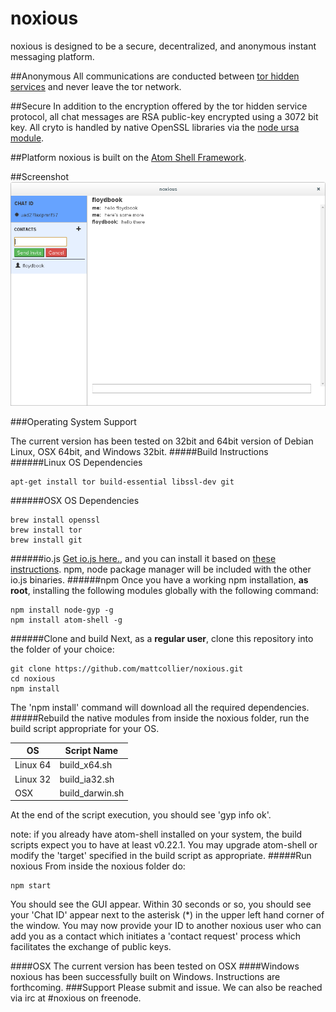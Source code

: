 # noxious
noxious is designed to be a secure, decentralized, and anonymous instant messaging platform.

##Anonymous
All communications are conducted between [tor hidden services](https://www.torproject.org/docs/hidden-services.html.en) and never leave the tor network.

##Secure
In addition to the encryption offered by the tor hidden service protocol, all chat messages are
RSA public-key encrypted using a 3072 bit key.  All cryto is handled by native OpenSSL libraries via
the [node ursa module](https://github.com/quartzjer/ursa).

##Platform
noxious is built on the [Atom Shell Framework](https://github.com/atom/atom-shell).

##Screenshot
![noxious screenshot](https://github.com/mattcollier/noxious/blob/screenshots/screenshot1.png)

###Operating System Support

The current version has been tested on 32bit and 64bit version of Debian Linux, OSX 64bit, and Windows 32bit.
#####Build Instructions
######Linux OS Dependencies
```
apt-get install tor build-essential libssl-dev git
```
######OSX OS Dependencies
```
brew install openssl
brew install tor
brew install git
```
######io.js
[Get io.js here.](https://iojs.org/en/index.html), and you can install it based on
[these instructions](http://jonathanmh.com/installing-io-js-ubuntu-digital-ocean-droplet/). npm, node package
manager will be included with the other io.js binaries.
######npm
Once you have a working npm installation, **as root**, installing the following modules globally with the following command:
```
npm install node-gyp -g
npm install atom-shell -g
```
######Clone and build
Next, as a **regular user**, clone this repository into the folder of your choice:
```
git clone https://github.com/mattcollier/noxious.git
cd noxious
npm install
```
The 'npm install' command will download all the required dependencies.
#####Rebuild the native modules
from inside the noxious folder, run the build script appropriate for your OS.

OS        | Script Name
--------- | -----------
Linux 64  | build_x64.sh
Linux 32  | build_ia32.sh
OSX       | build_darwin.sh

At the end of the script execution, you should see 'gyp info ok'.

note: if you already have atom-shell installed on your system, the build scripts
expect you to have at least v0.22.1.  You may upgrade atom-shell or modify the
'target' specified in the build script as appropriate.
#####Run noxious
From inside the noxious folder do:
```
npm start
```
You should see the GUI appear.  Within 30 seconds or so, you should see your 'Chat ID'
appear next to the asterisk (*) in the upper left hand corner of the window.  You may now
provide your ID to another noxious user who can add you as a contact which initiates a 'contact
request' process which facilitates the exchange of public keys.

####OSX
The current version has been tested on OSX
####Windows
noxious has been successfully built on Windows.  Instructions are forthcoming.
###Support
Please submit and issue.  We can also be reached via irc at #noxious on freenode.
